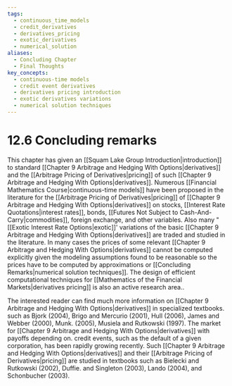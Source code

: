 ```yaml
---
tags:
  - continuous_time_models
  - credit_derivatives
  - derivatives_pricing
  - exotic_derivatives
  - numerical_solution
aliases:
  - Concluding Chapter
  - Final Thoughts
key_concepts:
  - continuous-time models
  - credit event derivatives
  - derivatives pricing introduction
  - exotic derivatives variations
  - numerical solution techniques
---
```


# 12.6 Concluding remarks  

This chapter has given an [[Squam Lake Group Introduction|introduction]] to standard [[Chapter 9 Arbitrage and Hedging With Options|derivatives]] and the [[Arbitrage Pricing of Derivatives|pricing]] of such [[Chapter 9 Arbitrage and Hedging With Options|derivatives]]. Numerous [[Financial Mathematics Course|continuous-time models]] have been proposed in the literature for the [[Arbitrage Pricing of Derivatives|pricing]] of [[Chapter 9 Arbitrage and Hedging With Options|derivatives]] on stocks, [[Interest Rate Quotations|interest rates]], bonds, [[Futures Not Subject to Cash-And-Carry|commodities]], foreign exchange, and other variables. Also many "[[Exotic Interest Rate Options|exotic]]' variations of the basic [[Chapter 9 Arbitrage and Hedging With Options|derivatives]] are traded and studied in the literature. In many cases the prices of some relevant [[Chapter 9 Arbitrage and Hedging With Options|derivatives]] cannot be computed explicitly given the modeling assumptions found to be reasonable so the prices have to be computed by approximations or [[Concluding Remarks|numerical solution techniques]]. The design of efficient computational techniques for [[Mathematics of the Financial Markets|derivatives pricing]] is also an active research area..  

The interested reader can find much more information on [[Chapter 9 Arbitrage and Hedging With Options|derivatives]] in specialized textbooks. such as Bjork (2004), Brigo and Mercurio (2001), Hull (2006), James and Webber (2000), Munk. (2005), Musiela and Rutkowski (1997). The market for [[Chapter 9 Arbitrage and Hedging With Options|derivatives]] with payoffs depending on. credit events, such as the default of a given corporation, has been rapidly growing recently. Such [[Chapter 9 Arbitrage and Hedging With Options|derivatives]] and their [[Arbitrage Pricing of Derivatives|pricing]] are studied in textbooks such as Bielecki and Rutkowski (2002), Duffie. and Singleton (2003), Lando (2004), and Schonbucher (2003).  